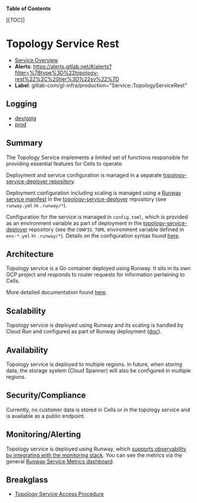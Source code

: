 <!-- MARKER: do not edit this section directly. Edit services/service-catalog.yml then run scripts/generate-docs -->

**Table of Contents**

[[_TOC_]]

# Topology Service Rest

* [Service Overview](https://dashboards.gitlab.net/d/topology-service-main/topology-service-overview)
* **Alerts**: <https://alerts.gitlab.net/#/alerts?filter=%7Btype%3D%22topology-rest%22%2C%20tier%3D%22sv%22%7D>
* **Label**: gitlab-com/gl-infra/production~"Service::TopologyServiceRest"

## Logging

* [dev/gstg](https://cloudlogging.app.goo.gl/CRjH7wThDvE5dKZn8)
* [prod](https://cloudlogging.app.goo.gl/PfFvQWMqtdZk2D217)

<!-- END_MARKER -->

## Summary

The Topology Service implements a limited set of functions responsible for providing essential
features for Cells to operate.

Deployment and service configuration is managed in a separate [topology-service-deployer repository](https://gitlab.com/gitlab-com/gl-infra/cells/topology-service-deployer).

Deployment configuration including scaling is managed using a [Runway service manifest](https://docs.runway.gitlab.com/reference/service-manifest/) in the [topology-service-deployer](https://gitlab.com/gitlab-com/gl-infra/cells/topology-service-deployer) repository (see `runway.yml` in `.runway/*`).

Configuration for the service is managed in `config.toml`, which is provided as an environment variable as part of
deployment in the [topology-service-deployer](https://gitlab.com/gitlab-com/gl-infra/cells/topology-service-deployer) repository (see the `CONFIG_TOML` environment variable defined in `env-*.yml` in `.runway/*`). Details on the configuration syntax found [here](https://gitlab.com/gitlab-org/cells/topology-service/-/blob/main/docs/config.md).

## Architecture

Topology service is a Go container deployed using Runway. It sits in its own GCP project and responds
to router requests for information pertaining to Cells.

More detailed documentation found [here](https://handbook.gitlab.com/handbook/engineering/architecture/design-documents/cells/topology_service/#architecture).

<!-- ## Performance -->

## Scalability

Topology service is deployed using Runway and its scaling is handled by Cloud Run and configured as part of Runway deployment ([doc](https://docs.runway.gitlab.com/reference/scalability/)).

## Availability

Topology service is deployed to multiple regions. In future, when storing data, the storage system (Cloud Spanner)
will also be configured in multiple regions.

## Security/Compliance

Currently, no customer data is stored in Cells or in the topology service and is available as a public endpoint.

## Monitoring/Alerting

Topology service is deployed using Runway, which [supports observability by integrating with the monitoring stack](https://docs.runway.gitlab.com/reference/observability/). You can see the metrics via the general [Runway Service Metrics dashboard](https://dashboards.gitlab.net/d/runway-service/runway3a-runway-service-metrics).

## Breakglass

* [Topology Service Access Procedure](./breakglass.md)
